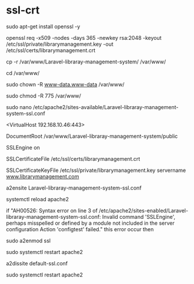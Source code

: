 # ssl-crt

sudo apt-get install openssl -y 

openssl req -x509 -nodes -days 365 -newkey rsa:2048 -keyout /etc/ssl/private/librarymanagement.key -out /etc/ssl/certs/librarymanagement.crt

cp -r /var/www/Laravel-libraray-management-system/ /var/www/

cd /var/www/

sudo chown -R www-data.www-data /var/www/

sudo chmod -R 775 /var/www/

sudo nano /etc/apache2/sites-available/Laravel-libraray-management-system-ssl.conf

<VirtualHost 192.168.10.46:443>

DocumentRoot /var/www/Laravel-libraray-management-system/public

SSLEngine on

SSLCertificateFile /etc/ssl/certs/librarymanagement.crt

SSLCertificateKeyFile /etc/ssl/private/librarymanagement.key
servername www.librarymanagement.com
</VirtualHost>

a2ensite Laravel-libraray-management-system-ssl.conf

systemctl reload apache2

if
"AH00526: Syntax error on line 3 of /etc/apache2/sites-enabled/Laravel-libraray-management-system-ssl.conf:
Invalid command 'SSLEngine', perhaps misspelled or defined by a module not included in the server configuration
Action 'configtest' failed." this error occur then

sudo a2enmod ssl

sudo systemctl restart apache2

a2dissite default-ssl.conf

sudo systemctl restart apache2
